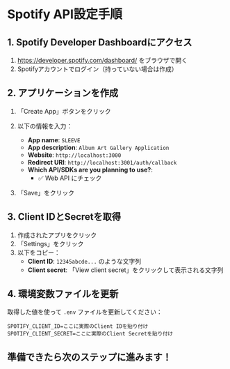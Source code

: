 # Spotify API設定手順

## 1. Spotify Developer Dashboardにアクセス

1. https://developer.spotify.com/dashboard/ をブラウザで開く
2. Spotifyアカウントでログイン（持っていない場合は作成）

## 2. アプリケーションを作成

1. 「Create App」ボタンをクリック
2. 以下の情報を入力：
   - **App name**: `SLEEVE`
   - **App description**: `Album Art Gallery Application`
   - **Website**: `http://localhost:3000`
   - **Redirect URI**: `http://localhost:3001/auth/callback`
   - **Which API/SDKs are you planning to use?**: 
     - ✅ Web API にチェック

3. 「Save」をクリック

## 3. Client IDとSecretを取得

1. 作成されたアプリをクリック
2. 「Settings」をクリック
3. 以下をコピー：
   - **Client ID**: `12345abcde...` のような文字列
   - **Client secret**: 「View client secret」をクリックして表示される文字列

## 4. 環境変数ファイルを更新

取得した値を使って `.env` ファイルを更新してください：

```
SPOTIFY_CLIENT_ID=ここに実際のClient IDを貼り付け
SPOTIFY_CLIENT_SECRET=ここに実際のClient Secretを貼り付け
```

## 準備できたら次のステップに進みます！